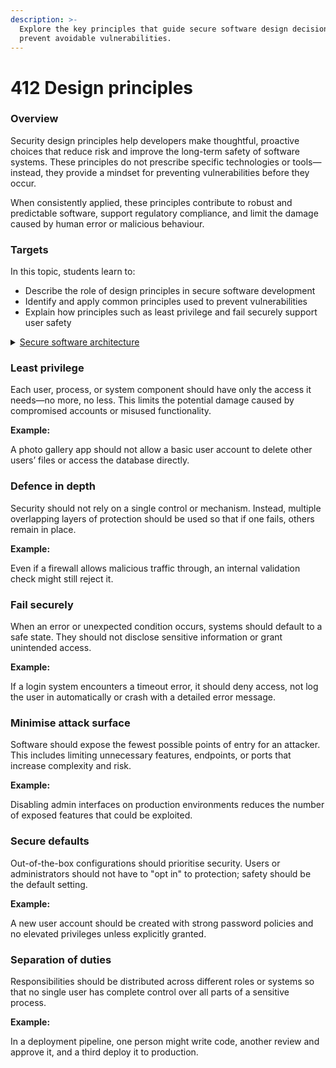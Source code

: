 ```yaml
---
description: >-
  Explore the key principles that guide secure software design decisions and
  prevent avoidable vulnerabilities.
---
```


# 412 Design principles

### Overview

Security design principles help developers make thoughtful, proactive choices that reduce risk and improve the long-term safety of software systems. These principles do not prescribe specific technologies or tools—instead, they provide a mindset for preventing vulnerabilities before they occur.

When consistently applied, these principles contribute to robust and predictable software, support regulatory compliance, and limit the damage caused by human error or malicious behaviour.

### Targets

In this topic, students learn to:

* Describe the role of design principles in secure software development
* Identify and apply common principles used to prevent vulnerabilities
* Explain how principles such as least privilege and fail securely support user safety

<details>

<summary><a href="https://curriculum.nsw.edu.au/learning-areas/tas/software-engineering-11-12-2022/content/year-12/fa039e749d">Secure software architecture</a></summary>

**Designing software**

*   Explore fundamental software design security concepts when developing programming code, including:

    – confidentiality

    – integrity

    – availability

    – authentication

    – authorisation

    – accountability

**Developing secure code**

* Use and explain the ‘privacy by design’ approach in the development of software solutions, including:\
  – proactive not reactive approach\
  – embed privacy into design\
  – respect for user privacy

</details>

### Least privilege

Each user, process, or system component should have only the access it needs—no more, no less. This limits the potential damage caused by compromised accounts or misused functionality.

**Example:**

A photo gallery app should not allow a basic user account to delete other users’ files or access the database directly.

### Defence in depth

Security should not rely on a single control or mechanism. Instead, multiple overlapping layers of protection should be used so that if one fails, others remain in place.

**Example:**&#x20;

Even if a firewall allows malicious traffic through, an internal validation check might still reject it.

### Fail securely

When an error or unexpected condition occurs, systems should default to a safe state. They should not disclose sensitive information or grant unintended access.

**Example:**&#x20;

If a login system encounters a timeout error, it should deny access, not log the user in automatically or crash with a detailed error message.

### Minimise attack surface

Software should expose the fewest possible points of entry for an attacker. This includes limiting unnecessary features, endpoints, or ports that increase complexity and risk.

**Example:**

Disabling admin interfaces on production environments reduces the number of exposed features that could be exploited.

### Secure defaults

Out-of-the-box configurations should prioritise security. Users or administrators should not have to "opt in" to protection; safety should be the default setting.

**Example:**&#x20;

A new user account should be created with strong password policies and no elevated privileges unless explicitly granted.

### Separation of duties

Responsibilities should be distributed across different roles or systems so that no single user has complete control over all parts of a sensitive process.

**Example:**&#x20;

In a deployment pipeline, one person might write code, another review and approve it, and a third deploy it to production.
